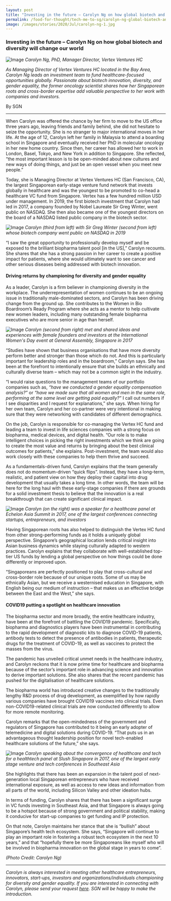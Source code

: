 ```yaml
---
layout: post
title: "Investing in the future – Carolyn Ng on how global biotech and diversity will change our world"
permalink: /food-for-thought/tech-me-to-sg/carolyn-ng-global-biotech-and-diversity
image: /images/stories/2020/Jul/carolyn-ng-1.jpg
---
```


### Investing in the future – Carolyn Ng on how global biotech and diversity will change our world 

![Image](/images/stories/2020/Jul/carolyn-ng-1.jpg)
_Carolyn Ng, PhD, Manager Director, Vertex Ventures HC_

_As Managing Director of Vertex Ventures HC located in the Bay Area, Carolyn Ng leads an investment team to fund healthcare-focused opportunities globally. Passionate about biotech innovation, diversity, and gender equality, the former oncology scientist shares how her Singaporean roots and cross-border expertise add valuable perspective to her work with companies and investors._

By SGN

<hr>

When Carolyn was offered the chance by her firm to move to the US office three years ago, leaving friends and family behind, she did not hesitate to seize the opportunity. She is no stranger to major international moves in her life. At the age of 12, Carolyn left her family in Malaysia to attend a boarding school in Singapore and eventually received her PhD in molecular oncology in her new home country. Since then, her career has allowed her to work in London, Basel, Tokyo, and New York in addition to Singapore. She reflected, “the most important lesson is to be open-minded about new cultures and new ways of doing things, and just be an open vessel when you meet new people.” 

Today, she is Managing Director at Vertex Ventures HC (San Francisco, CA), the largest Singaporean early-stage venture fund network that invests globally in healthcare and was the youngest to be promoted to co-head a healthcare VC fund from Singapore. Vertex has a few hundred million USD under management. In 2019, the first biotech investment that Carolyn had led in 2017, a company founded by Nobel Laureate Sir Greg Winter, went public on NASDAQ. She then also became one of the youngest directors on the board of a NASDAQ listed public company in the biotech sector.  

![Image](/images/stories/2020/Jul/carolyn-ng-2.jpg)
_Carolyn (third from left) with Sir Greg Winter (second from left) whose biotech company went public on NASDAQ in 2019_

“I saw the great opportunity to professionally develop myself and be exposed to the brilliant biopharma talent pool [in the US],” Carolyn recounts. She shares that she has a strong passion in her career to create a positive impact for patients, where she would ultimately want to see cancer and other serious diseases being addressed with biotech innovation.

#### Driving returns by championing for diversity and gender equality 

As a leader, Carolyn is a firm believer in championing diversity in the workplace. The underrepresentation of women continues to be an ongoing issue in traditionally male-dominated sectors, and Carolyn has been driving change from the ground up. She contributes to the Women in Bio Boardroom’s Ready Program where she acts as a mentor to help cultivate new women leaders, including many outstanding female biopharma executives who are more senior in age than herself. 

![Image](/images/stories/2020/Jul/carolyn-ng-3.jpg)
_Carolyn (second from right) met and shared ideas and experiences with female founders and investors at the International Women's Day event at General Assembly, Singapore in 2017_

“Studies have shown that business organisations that have more diversity perform better and stronger than those which do not. And this is particularly important for leadership roles and in the boardroom,” Carolyn says. She has been at the forefront to intentionally ensure that she builds an ethnically and culturally diverse team – which may not be a common sight in the industry. 

“I would raise questions to the management teams of our portfolio companies such as, _“have we conducted a gender equality compensation analysis?”_ or _“have we made sure that all women and men in the same role, performing at the same level are getting paid equally?”_ I call out numbers if I see disparities and I request for explanations,” she says. When hiring for her own team, Carolyn and her co-partner were very intentional in making sure that they were networking with candidates of different demographics.

On the job, Carolyn is responsible for co-managing the Vertex HC fund and leading a team to invest in life sciences companies with a strong focus on biopharma, medical devices, and digital health. “Our role is to make intelligent choices in picking the right investments which we think are going to create the most value and returns by bringing about the best clinical outcomes for patients,” she explains. Post-investment, the team would also work closely with these companies to help them thrive and succeed.

As a fundamentals-driven fund, Carolyn explains that the team generally does not do momentum-driven “quick flips”. Instead, they have a long-term, realistic, and patient view on how they deploy their capital into drug development that usually takes a long time. In other words, the team will be here for the long haul with these early-stage companies if there are grounds for a solid investment thesis to believe that the innovation is a real breakthrough that can create significant clinical impact. 

![Image](/images/stories/2020/Jul/carolyn-ng-4.jpg)
_Carolyn (on the right) was a speaker for a healthcare panel at Echelon Asia Summit in 2017, one of the largest conferences connecting startups, entrepreneurs, and investors_

Having Singaporean roots has also helped to distinguish the Vertex HC fund from other strong-performing funds as it holds a uniquely global perspective. Singapore’s geographical location lends critical insight into Asian business dynamics while staying culturally adapted to western practices. Carolyn explains that they collaborate with well-established top-tier US funds by lending a global perspective on how things could be done differently or improved upon.

“Singaporeans are perfectly positioned to play that cross-cultural and cross-border role because of our unique roots. Some of us may be ethnically Asian, but we receive a westernised education in Singapore, with English being our medium of instruction – that makes us an effective bridge between the East and the West,” she says. 

#### COVID19 putting a spotlight on healthcare innovation 

The biopharma sector and more broadly, the entire healthcare industry, have been at the forefront of battling the COVID19 pandemic. Specifically, biopharma and diagnostics players have been instrumental in contributing to the rapid development of diagnostic kits to diagnose COVID-19 patients, antibody tests to detect the presence of antibodies in patients, therapeutic drugs for the treatment of COVID-19, as well as vaccines to protect the masses from the virus. 

The pandemic has unveiled critical unmet needs in the healthcare industry, and Carolyn reckons that it is now prime time for healthcare and biopharma because of the sector’s important role in advancing science and innovation to derive important solutions. She also shares that the recent pandemic has pushed for the digitalisation of healthcare solutions. 

The biopharma world has introduced creative changes to the traditionally lengthy R&D process of drug development, as exemplified by how rapidly various companies have brought COVID19 vaccines into clinical trials. Even non-COVID19-related clinical trials are now conducted differently to allow for more remote monitoring. 

Carolyn remarks that the open-mindedness of the government and regulators of Singapore has contributed to it being an early adopter of telemedicine and digital solutions during COVID-19. “That puts us in an advantageous thought leadership position for novel tech-enabled healthcare solutions of the future,” she says.

![Image](/images/stories/2020/Jul/carolyn-ng-5.jpg)
_Carolyn speaking about the convergence of healthcare and tech for a healthtech panel at Slush Singapore in 2017, one of the largest early stage venture and tech conferences in Southeast Asia_


She highlights that there has been an expansion in the talent pool of next-generation local Singaporean entrepreneurs who have received international exposure, as well as access to new ideas and information from all parts of the world, including Silicon Valley and other ideation hubs. 

In terms of funding, Carolyn shares that there has been a significant surge in VC funds investing in Southeast Asia, and that Singapore is always going to be a hotspot because of strong government and political stability, making it conducive for start-up companies to get funding and IP protection. 

On that note, Carolyn maintains her stance that she is “bullish” about Singapore’s health tech ecosystem. She says, “Singapore will continue to play an important role in fostering a robust tech ecosystem in the next 10 years,” and that “hopefully there be more Singaporeans like myself who will be involved in biopharma innovation on the global stage in years to come”.

_(Photo Credit: Carolyn Ng)_

<hr>


_Carolyn is always interested in meeting other healthcare entrepreneurs, innovators, start-ups, investors and organizations/individuals championing for diversity and gender equality. If you are interested in connecting with Carolyn, please send your request [here](https://form.gov.sg/#!/5efb9f53c1e4e30011ad238f). SGN will be happy to make the introduction._
